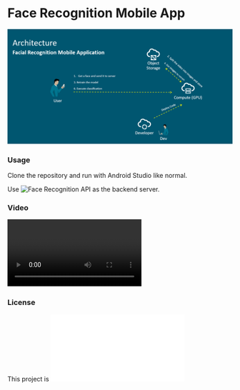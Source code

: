 # Face Recognition Mobile App

![Architecture](architecture.png)


### Usage

Clone the repository and run with Android Studio like normal.

Use ![Face Recognition API](https://github.com/waslleysouza/face_recognition_api) as the backend server.


### Video

![Video](facerec.mp4)


### License

This project is ![MIT License](LICENSE.md)